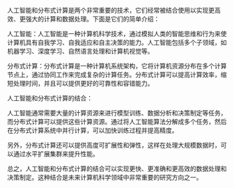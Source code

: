 人工智能和分布式计算是两个非常重要的技术，它们经常被结合使用以实现更高效、更强大的计算和数据处理。下面是它们的简单介绍：  
  
人工智能：人工智能是一种计算机科学技术，通过模拟人类的智能思维和行为来使计算机具有自我学习、自我适应和自主决策的能力。人工智能包括多个子领域，如机器学习、深度学习、自然语言处理和计算机视觉等。  
  
分布式计算：分布式计算是一种计算机系统架构，它将计算机资源分布在多个计算节点上，通过协同工作来完成复杂的计算任务。分布式计算可以提高计算效率，缩短处理时间，并且可以提供更好的可靠性和容错能力。  
  
人工智能和分布式计算的结合：  
  
人工智能通常需要大量的计算资源来进行模型训练、数据分析和决策制定等任务，而分布式计算可以提供这些计算资源。通过将人工智能算法分解成多个任务，然后在分布式计算系统中并行计算，可以加快训练过程并提高精度。  
  
另外，分布式计算还可以提供高度可扩展性和弹性，这样在处理大规模数据时，可以通过水平扩展集群来提升性能。  
  
总之，人工智能和分布式计算的结合可以实现更快、更准确和更高效的数据处理和决策制定。这种结合是未来计算机科学领域中非常重要的研究方向之一。